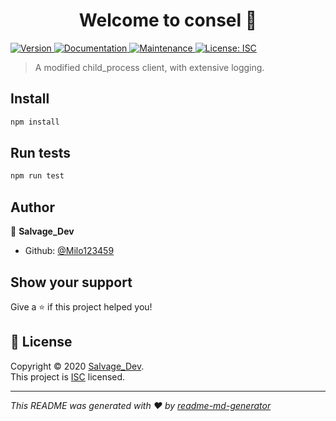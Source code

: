 <h1 align="center">Welcome to consel 👋</h1>
<p>
  <a href="https://www.npmjs.com/package/consel" target="_blank">
    <img alt="Version" src="https://img.shields.io/npm/v/consel.svg">
  </a>
  <a href="https://github.com/Milo123459/consel#readme" target="_blank">
    <img alt="Documentation" src="https://img.shields.io/badge/documentation-yes-brightgreen.svg" />
  </a>
  <a href="https://github.com/Milo123459/consel/graphs/commit-activity" target="_blank">
    <img alt="Maintenance" src="https://img.shields.io/badge/Maintained%3F-yes-green.svg" />
  </a>
  <a href="https://github.com/Milo123459/consel/blob/master/LICENSE" target="_blank">
    <img alt="License: ISC" src="https://img.shields.io/github/license/Milo123459/consel" />
  </a>
</p>

> A modified child_process client, with extensive logging.

## Install

```sh
npm install
```

## Run tests

```sh
npm run test
```

## Author

👤 **Salvage_Dev**

* Github: [@Milo123459](https://github.com/Milo123459)

## Show your support

Give a ⭐️ if this project helped you!

## 📝 License

Copyright © 2020 [Salvage_Dev](https://github.com/Milo123459).<br />
This project is [ISC](https://github.com/Milo123459/consel/blob/master/LICENSE) licensed.

***
_This README was generated with ❤️ by [readme-md-generator](https://github.com/kefranabg/readme-md-generator)_